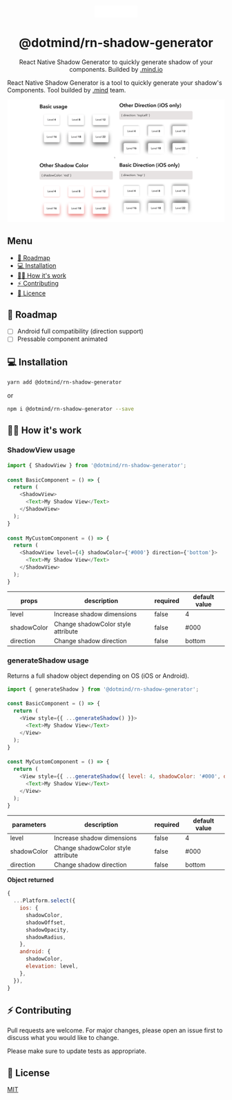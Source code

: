 <div align="center">
  <img alt="Logo" src="./examples/dotmind-logo-white.png" width="100" />
</div>
<h1 align="center">
  @dotmind/rn-shadow-generator
</h1>
<p align="center">
  React Native Shadow Generator to quickly generate shadow of your components. Builded by <a href="https://dotmind.io/" target="_blank">.mind.io</a>
</p>
<p align="center">

</p>

React Native Shadow Generator is a tool to quickly generate your shadow's Components. Tool builded by [.mind](https://github.com/dotmind) team.

![preview](./examples/preview.png)

## Menu

* [🚀  Roadmap](#-roadmap)
* [💻  Installation](#️-installation)
* [👷‍♂️  How it's work](#️-how-its-work)
* [⚡️  Contributing](#-contributing)
* [🔐  Licence](#-contributing)

## 🚀 Roadmap

* [ ] Android full compatibility (direction support)
* [ ] Pressable component animated

## 💻 Installation

```bash
yarn add @dotmind/rn-shadow-generator
```

or

```bash
npm i @dotmind/rn-shadow-generator --save
```

## 👷‍♂️ How it's work

### ShadowView usage

```javascript
import { ShadowView } from '@dotmind/rn-shadow-generator';

const BasicComponent = () => {
  return (
    <ShadowView>
      <Text>My Shadow View</Text>
    </ShadowView>
  );
}

const MyCustomComponent = () => {
  return (
    <ShadowView level={4} shadowColor={'#000'} direction={'bottom'}>
      <Text>My Shadow View</Text>
    </ShadowView>
  );
}
```

| props | description | required | default value |
|-|-|-|-|
| level | Increase shadow dimensions | false | 4 |
| shadowColor | Change shadowColor style attribute | false | #000 |
| direction | Change shadow direction | false | bottom |

### generateShadow usage

Returns a full shadow object depending on OS (iOS or Android).

```javascript
import { generateShadow } from '@dotmind/rn-shadow-generator';

const BasicComponent = () => {
  return (
    <View style={{ ...generateShadow() }}>
      <Text>My Shadow View</Text>
    </View>
  );
}

const MyCustomComponent = () => {
  return (
    <View style={{ ...generateShadow({ level: 4, shadowColor: '#000', direction: 'bottom' }) }}>
      <Text>My Shadow View</Text>
    </View>
  );
}
```

| parameters | description | required | default value |
|-|-|-|-|
| level | Increase shadow dimensions | false | 4 |
| shadowColor | Change shadowColor style attribute | false | #000 |
| direction | Change shadow direction | false | bottom |

**Object returned**

```javascript
{
  ...Platform.select({
    ios: {
      shadowColor,
      shadowOffset,
      shadowOpacity,
      shadowRadius,
    },
    android: {
      shadowColor,
      elevation: level,
    },
  }),
}
```

## ⚡️ Contributing

Pull requests are welcome. For major changes, please open an issue first to discuss what you would like to change.

Please make sure to update tests as appropriate.

## 🔐 License

[MIT](https://choosealicense.com/licenses/mit/)
